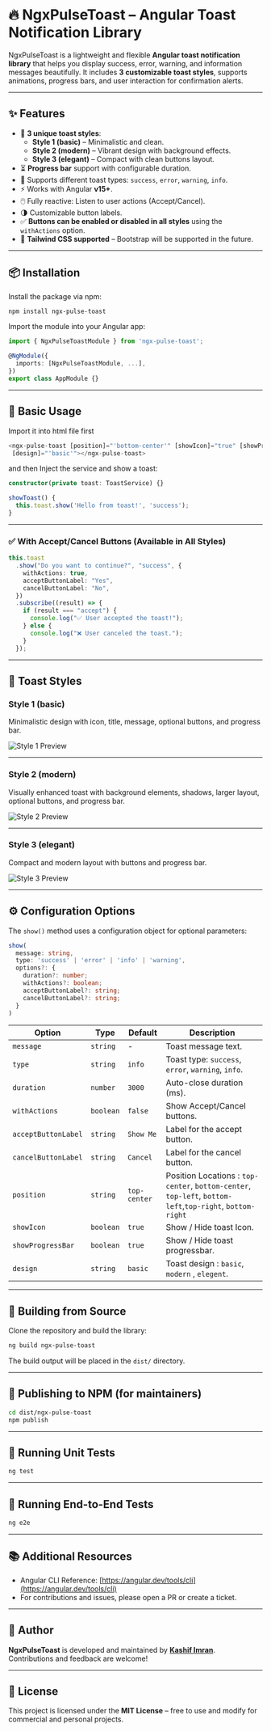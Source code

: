 # 🔥 NgxPulseToast – Angular Toast Notification Library

NgxPulseToast is a lightweight and flexible **Angular toast notification library** that helps you display success, error, warning, and information messages beautifully. It includes **3 customizable toast styles**, supports animations, progress bars, and user interaction for confirmation alerts.

---

## ✨ Features

- 🎨 **3 unique toast styles**:
  - **Style 1 (basic)** – Minimalistic and clean.
  - **Style 2 (modern)** – Vibrant design with background effects.
  - **Style 3 (elegant)** – Compact with clean buttons layout.
- ⏳ **Progress bar** support with configurable duration.
- 🔔 Supports different toast types: `success`, `error`, `warning`, `info`.
- ⚡ Works with Angular **v15+**.
- 🖱️ Fully reactive: Listen to user actions (Accept/Cancel).
- 🌗 Customizable button labels.
- ✅ **Buttons can be enabled or disabled in all styles** using the `withActions` option.
- 🎨 **Tailwind CSS supported** – Bootstrap will be supported in the future.

---

## 📦 Installation

Install the package via npm:

```bash
npm install ngx-pulse-toast
```

Import the module into your Angular app:

```ts
import { NgxPulseToastModule } from 'ngx-pulse-toast';

@NgModule({
  imports: [NgxPulseToastModule, ...],
})
export class AppModule {}
```

---

## 🚀 Basic Usage

Import it into html file first

```ts
<ngx-pulse-toast [position]="'bottom-center'" [showIcon]="true" [showProgressBar]="true"
 [design]="'basic'"></ngx-pulse-toast>
```

and then
Inject the service and show a toast:

```ts
constructor(private toast: ToastService) {}

showToast() {
  this.toast.show('Hello from toast!', 'success');
}
```

---

### ✅ With Accept/Cancel Buttons (Available in All Styles)

```ts
this.toast
  .show("Do you want to continue?", "success", {
    withActions: true,
    acceptButtonLabel: "Yes",
    cancelButtonLabel: "No",
  })
  .subscribe((result) => {
    if (result === "accept") {
      console.log("✅ User accepted the toast!");
    } else {
      console.log("❌ User canceled the toast.");
    }
  });
```

---

## 🎨 Toast Styles

### **Style 1 (basic)**

Minimalistic design with icon, title, message, optional buttons, and progress bar.

![Style 1 Preview](docs/style1.png)

---

### **Style 2 (modern)**

Visually enhanced toast with background elements, shadows, larger layout, optional buttons, and progress bar.

![Style 2 Preview](docs/style2.png)

---

### **Style 3 (elegant)**

Compact and modern layout with buttons and progress bar.

![Style 3 Preview](docs/style3.png)

---

## ⚙️ Configuration Options

The `show()` method uses a configuration object for optional parameters:

```ts
show(
  message: string,
  type: 'success' | 'error' | 'info' | 'warning',
  options?: {
    duration?: number;
    withActions?: boolean;
    acceptButtonLabel?: string;
    cancelButtonLabel?: string;
  }
)
```

| Option              | Type      | Default      | Description                                                                                               |
| ------------------- | --------- | ------------ | --------------------------------------------------------------------------------------------------------- |
| `message`           | `string`  | -            | Toast message text.                                                                                       |
| `type`              | `string`  | `info`       | Toast type: `success`, `error`, `warning`, `info`.                                                        |
| `duration`          | `number`  | `3000`       | Auto-close duration (ms).                                                                                 |
| `withActions`       | `boolean` | `false`      | Show Accept/Cancel buttons.                                                                               |
| `acceptButtonLabel` | `string`  | `Show Me`    | Label for the accept button.                                                                              |
| `cancelButtonLabel` | `string`  | `Cancel`     | Label for the cancel button.                                                                              |
| `position`          | `string`  | `top-center` | Position Locations : `top-center`, `bottom-center`, `top-left`, `bottom-left`,`top-right`, `bottom-right` |
| `showIcon`          | `boolean` | `true`       | Show / Hide toast Icon.                                                                                   |
| `showProgressBar`   | `boolean` | `true`       | Show / Hide toast progressbar.                                                                            |
| `design`            | `string`  | `basic`      | Toast design : `basic`, `modern` , `elegent`.                                                             |

---

## 🔧 Building from Source

Clone the repository and build the library:

```bash
ng build ngx-pulse-toast
```

The build output will be placed in the `dist/` directory.

---

## 🚀 Publishing to NPM (for maintainers)

```bash
cd dist/ngx-pulse-toast
npm publish
```

---

## 🧪 Running Unit Tests

```bash
ng test
```

---

## 🧩 Running End-to-End Tests

```bash
ng e2e
```

---

## 📚 Additional Resources

- Angular CLI Reference: [https://angular.dev/tools/cli](https://angular.dev/tools/cli)
- For contributions and issues, please open a PR or create a ticket.

---

## 🙌 Author

**NgxPulseToast** is developed and maintained by **[Kashif Imran](https://github.com/your-profile)**.  
Contributions and feedback are welcome!

---

## 📜 License

This project is licensed under the **MIT License** – free to use and modify for commercial and personal projects.
